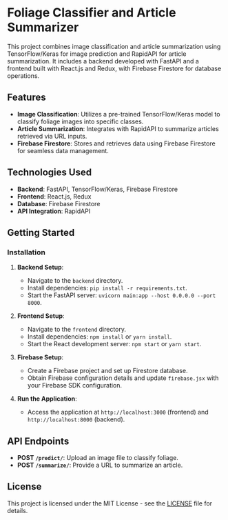 # Foliage Classifier and Article Summarizer

This project combines image classification and article summarization using TensorFlow/Keras for image prediction and RapidAPI for article summarization. It includes a backend developed with FastAPI and a frontend built with React.js and Redux, with Firebase Firestore for database operations.

## Features

- **Image Classification**: Utilizes a pre-trained TensorFlow/Keras model to classify foliage images into specific classes.
- **Article Summarization**: Integrates with RapidAPI to summarize articles retrieved via URL inputs.
- **Firebase Firestore**: Stores and retrieves data using Firebase Firestore for seamless data management.

## Technologies Used

- **Backend**: FastAPI, TensorFlow/Keras, Firebase Firestore
- **Frontend**: React.js, Redux
- **Database**: Firebase Firestore
- **API Integration**: RapidAPI

## Getting Started

### Installation

1. **Backend Setup**:
   - Navigate to the `backend` directory.
   - Install dependencies: `pip install -r requirements.txt`.
   - Start the FastAPI server: `uvicorn main:app --host 0.0.0.0 --port 8000`.

2. **Frontend Setup**:
   - Navigate to the `frontend` directory.
   - Install dependencies: `npm install` or `yarn install`.
   - Start the React development server: `npm start` or `yarn start`.

3. **Firebase Setup**:
   - Create a Firebase project and set up Firestore database.
   - Obtain Firebase configuration details and update `firebase.jsx` with your Firebase SDK configuration.

4. **Run the Application**:
   - Access the application at `http://localhost:3000` (frontend) and `http://localhost:8000` (backend).

## API Endpoints

- **POST `/predict/`**: Upload an image file to classify foliage.
- **POST `/summarize/`**: Provide a URL to summarize an article.

## License

This project is licensed under the MIT License - see the [LICENSE](LICENSE) file for details.


